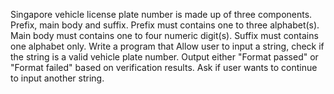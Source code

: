 Singapore vehicle license plate number is made up of three components. Prefix, main body and suffix.
Prefix must contains one to three alphabet(s).
Main body must contains one to four numeric digit(s).
Suffix must contains one alphabet only.
Write a program that
Allow user to input a string, check if the string is a valid vehicle plate number.
Output either "Format passed" or "Format failed" based on verification results.
Ask if user wants to continue to input another string.
